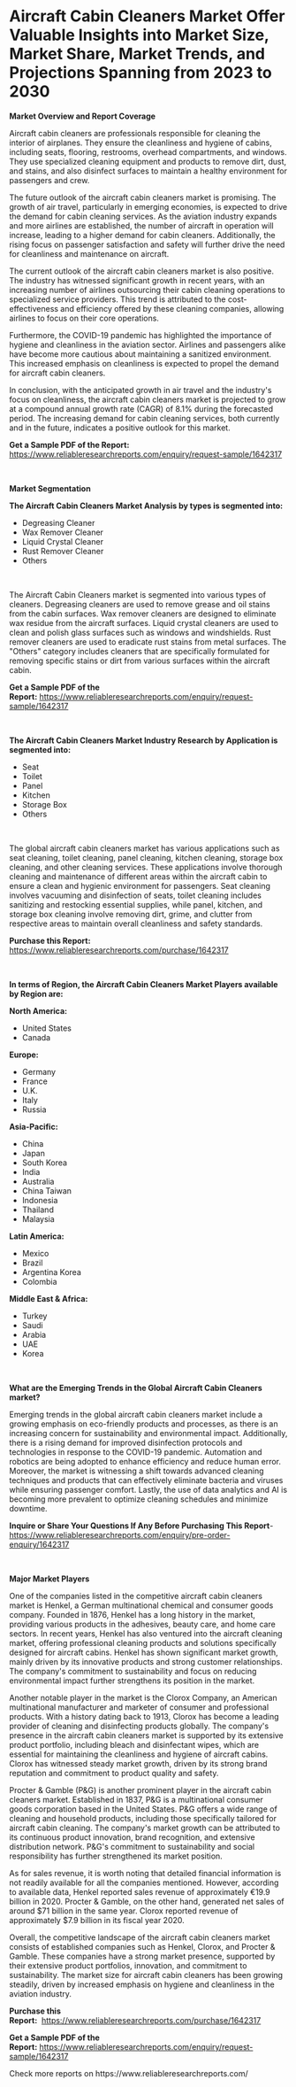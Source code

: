 <p><h1>Aircraft Cabin Cleaners Market Offer Valuable Insights into Market Size, Market Share, Market Trends, and Projections Spanning from 2023 to 2030</h1></p><p><strong>Market Overview and Report Coverage</strong></p>
<p><p>Aircraft cabin cleaners are professionals responsible for cleaning the interior of airplanes. They ensure the cleanliness and hygiene of cabins, including seats, flooring, restrooms, overhead compartments, and windows. They use specialized cleaning equipment and products to remove dirt, dust, and stains, and also disinfect surfaces to maintain a healthy environment for passengers and crew.</p><p>The future outlook of the aircraft cabin cleaners market is promising. The growth of air travel, particularly in emerging economies, is expected to drive the demand for cabin cleaning services. As the aviation industry expands and more airlines are established, the number of aircraft in operation will increase, leading to a higher demand for cabin cleaners. Additionally, the rising focus on passenger satisfaction and safety will further drive the need for cleanliness and maintenance on aircraft.</p><p>The current outlook of the aircraft cabin cleaners market is also positive. The industry has witnessed significant growth in recent years, with an increasing number of airlines outsourcing their cabin cleaning operations to specialized service providers. This trend is attributed to the cost-effectiveness and efficiency offered by these cleaning companies, allowing airlines to focus on their core operations.</p><p>Furthermore, the COVID-19 pandemic has highlighted the importance of hygiene and cleanliness in the aviation sector. Airlines and passengers alike have become more cautious about maintaining a sanitized environment. This increased emphasis on cleanliness is expected to propel the demand for aircraft cabin cleaners.</p><p>In conclusion, with the anticipated growth in air travel and the industry's focus on cleanliness, the aircraft cabin cleaners market is projected to grow at a compound annual growth rate (CAGR) of 8.1% during the forecasted period. The increasing demand for cabin cleaning services, both currently and in the future, indicates a positive outlook for this market.</p></p>
<p><strong>Get a Sample PDF of the Report:</strong> <a href="https://www.reliableresearchreports.com/enquiry/request-sample/1642317">https://www.reliableresearchreports.com/enquiry/request-sample/1642317</a></p>
<p>&nbsp;</p>
<p><strong>Market Segmentation</strong></p>
<p><strong>The Aircraft Cabin Cleaners Market Analysis by types is segmented into:</strong></p>
<p><ul><li>Degreasing Cleaner</li><li>Wax Remover Cleaner</li><li>Liquid Crystal Cleaner</li><li>Rust Remover Cleaner</li><li>Others</li></ul></p>
<p>&nbsp;</p>
<p><p>The Aircraft Cabin Cleaners market is segmented into various types of cleaners. Degreasing cleaners are used to remove grease and oil stains from the cabin surfaces. Wax remover cleaners are designed to eliminate wax residue from the aircraft surfaces. Liquid crystal cleaners are used to clean and polish glass surfaces such as windows and windshields. Rust remover cleaners are used to eradicate rust stains from metal surfaces. The "Others" category includes cleaners that are specifically formulated for removing specific stains or dirt from various surfaces within the aircraft cabin.</p></p>
<p><strong>Get a Sample PDF of the Report:</strong>&nbsp;<a href="https://www.reliableresearchreports.com/enquiry/request-sample/1642317">https://www.reliableresearchreports.com/enquiry/request-sample/1642317</a></p>
<p>&nbsp;</p>
<p><strong>The Aircraft Cabin Cleaners Market Industry Research by Application is segmented into:</strong></p>
<p><ul><li>Seat</li><li>Toilet</li><li>Panel</li><li>Kitchen</li><li>Storage Box</li><li>Others</li></ul></p>
<p>&nbsp;</p>
<p><p>The global aircraft cabin cleaners market has various applications such as seat cleaning, toilet cleaning, panel cleaning, kitchen cleaning, storage box cleaning, and other cleaning services. These applications involve thorough cleaning and maintenance of different areas within the aircraft cabin to ensure a clean and hygienic environment for passengers. Seat cleaning involves vacuuming and disinfection of seats, toilet cleaning includes sanitizing and restocking essential supplies, while panel, kitchen, and storage box cleaning involve removing dirt, grime, and clutter from respective areas to maintain overall cleanliness and safety standards.</p></p>
<p><strong>Purchase this Report:</strong>&nbsp; <a href="https://www.reliableresearchreports.com/purchase/1642317">https://www.reliableresearchreports.com/purchase/1642317</a></p>
<p>&nbsp;</p>
<p><strong>In terms of Region, the Aircraft Cabin Cleaners Market Players available by Region are:</strong></p>
<p>
    <p> <strong> North America: </strong>
        <ul>
            <li>United States</li>
            <li>Canada</li>
        </ul>
        </p> 
    <p> <strong> Europe: </strong>
        <ul>
            <li>Germany</li>
            <li>France</li>
            <li>U.K.</li>
            <li>Italy</li>
            <li>Russia</li>
        </ul>
        </p> 
    <p> <strong> Asia-Pacific: </strong>
        <ul>
            <li>China</li>
            <li>Japan</li>
            <li>South Korea</li>
            <li>India</li>
            <li>Australia</li>
            <li>China Taiwan</li>
            <li>Indonesia</li>
            <li>Thailand</li>
            <li>Malaysia</li>
        </ul>
        </p> 
    <p> <strong> Latin America: </strong>
        <ul>
            <li>Mexico</li>
            <li>Brazil</li>
            <li>Argentina Korea</li>
            <li>Colombia</li>
        </ul>
        </p> 
    <p> <strong> Middle East & Africa: </strong>
        <ul>
            <li>Turkey</li>
            <li>Saudi</li>
            <li>Arabia</li>
            <li>UAE</li>
            <li>Korea</li>
        </ul>
    </p>
    </p>
<p>&nbsp;</p>
<p><strong>What are the Emerging Trends in the Global Aircraft Cabin Cleaners market?</strong></p>
<p><p>Emerging trends in the global aircraft cabin cleaners market include a growing emphasis on eco-friendly products and processes, as there is an increasing concern for sustainability and environmental impact. Additionally, there is a rising demand for improved disinfection protocols and technologies in response to the COVID-19 pandemic. Automation and robotics are being adopted to enhance efficiency and reduce human error. Moreover, the market is witnessing a shift towards advanced cleaning techniques and products that can effectively eliminate bacteria and viruses while ensuring passenger comfort. Lastly, the use of data analytics and AI is becoming more prevalent to optimize cleaning schedules and minimize downtime.</p></p>
<p><strong>Inquire or Share Your Questions If Any Before Purchasing This Report</strong>- <a href="https://www.reliableresearchreports.com/enquiry/pre-order-enquiry/1642317">https://www.reliableresearchreports.com/enquiry/pre-order-enquiry/1642317</a></p>
<p>&nbsp;</p>
<p><strong>Major Market Players</strong></p>
<p><p>One of the companies listed in the competitive aircraft cabin cleaners market is Henkel, a German multinational chemical and consumer goods company. Founded in 1876, Henkel has a long history in the market, providing various products in the adhesives, beauty care, and home care sectors. In recent years, Henkel has also ventured into the aircraft cleaning market, offering professional cleaning products and solutions specifically designed for aircraft cabins. Henkel has shown significant market growth, mainly driven by its innovative products and strong customer relationships. The company's commitment to sustainability and focus on reducing environmental impact further strengthens its position in the market.</p><p>Another notable player in the market is the Clorox Company, an American multinational manufacturer and marketer of consumer and professional products. With a history dating back to 1913, Clorox has become a leading provider of cleaning and disinfecting products globally. The company's presence in the aircraft cabin cleaners market is supported by its extensive product portfolio, including bleach and disinfectant wipes, which are essential for maintaining the cleanliness and hygiene of aircraft cabins. Clorox has witnessed steady market growth, driven by its strong brand reputation and commitment to product quality and safety.</p><p>Procter & Gamble (P&G) is another prominent player in the aircraft cabin cleaners market. Established in 1837, P&G is a multinational consumer goods corporation based in the United States. P&G offers a wide range of cleaning and household products, including those specifically tailored for aircraft cabin cleaning. The company's market growth can be attributed to its continuous product innovation, brand recognition, and extensive distribution network. P&G's commitment to sustainability and social responsibility has further strengthened its market position.</p><p>As for sales revenue, it is worth noting that detailed financial information is not readily available for all the companies mentioned. However, according to available data, Henkel reported sales revenue of approximately €19.9 billion in 2020. Procter & Gamble, on the other hand, generated net sales of around $71 billion in the same year. Clorox reported revenue of approximately $7.9 billion in its fiscal year 2020.</p><p>Overall, the competitive landscape of the aircraft cabin cleaners market consists of established companies such as Henkel, Clorox, and Procter & Gamble. These companies have a strong market presence, supported by their extensive product portfolios, innovation, and commitment to sustainability. The market size for aircraft cabin cleaners has been growing steadily, driven by increased emphasis on hygiene and cleanliness in the aviation industry.</p></p>
<p><strong>Purchase this Report:</strong>&nbsp;&nbsp;<a href="https://www.reliableresearchreports.com/purchase/1642317">https://www.reliableresearchreports.com/purchase/1642317</a></p>
<p></p>
<p><strong>Get a Sample PDF of the Report:</strong>&nbsp;<a href="https://www.reliableresearchreports.com/enquiry/request-sample/1642317">https://www.reliableresearchreports.com/enquiry/request-sample/1642317</a></p>
<p>Check more reports on https://www.reliableresearchreports.com/</p>